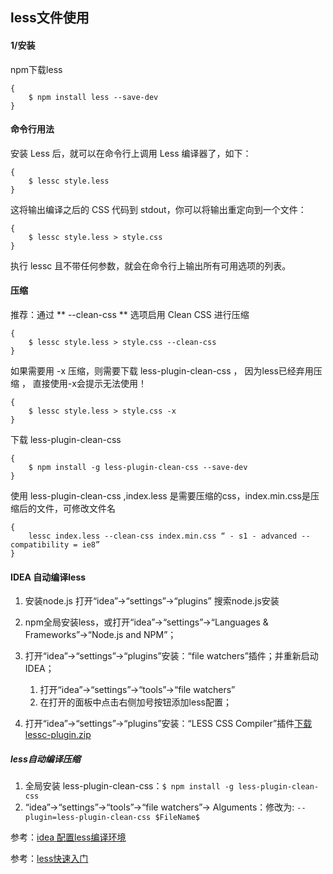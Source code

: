 ## less文件使用#### 1/安装npm下载less```{    $ npm install less --save-dev}```#### 命令行用法安装 Less 后，就可以在命令行上调用 Less 编译器了，如下：```{    $ lessc style.less}```这将输出编译之后的 CSS 代码到 stdout，你可以将输出重定向到一个文件：```{    $ lessc style.less > style.css}```执行 lessc 且不带任何参数，就会在命令行上输出所有可用选项的列表。#### 压缩推荐：通过 ** --clean-css ** 选项启用 Clean CSS 进行压缩```{    $ lessc style.less > style.css --clean-css}```如果需要用 -x 压缩，则需要下载 less-plugin-clean-css ， 因为less已经弃用压缩 ， 直接使用-x会提示无法使用！```{    $ lessc style.less > style.css -x}```下载 less-plugin-clean-css ```{    $ npm install -g less-plugin-clean-css --save-dev}```使用 less-plugin-clean-css ,index.less 是需要压缩的css，index.min.css是压缩后的文件，可修改文件名```{    lessc index.less --clean-css index.min.css “ - s1 - advanced --compatibility = ie8”}```#### IDEA 自动编译less1. 安装node.js 打开“idea”→“settings”→“plugins” 搜索node.js安装2. npm全局安装less，或打开“idea”→“settings”→“Languages & Frameworks”→“Node.js and NPM”；3. 打开“idea”→“settings”→“plugins”安装：“file watchers”插件；并重新启动IDEA；   1. 打开“idea”→“settings”→“tools”→“file watchers”   2. 在打开的面板中点击右侧加号按钮添加less配置；   4. 打开“idea”→“settings”→“plugins”安装：“LESS CSS Compiler”插件[下载lessc-plugin.zip](lessc-plugin.zip)  ##### less自动编译压缩1. 全局安装 less-plugin-clean-css：`$ npm install -g less-plugin-clean-css`2. “idea”→“settings”→“tools”→“file watchers”→ Alguments：修改为: `--plugin=less-plugin-clean-css $FileName$`参考：[idea 配置less编译环境](https://www.zybuluo.com/hotjp/note/685239)参考：[less快速入门](http://less.bootcss.com/#getting-started)
